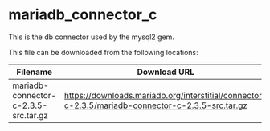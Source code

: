 mariadb_connector_c
============
This is the db connector used by the mysql2 gem.

This file can be downloaded from the following locations:

| Filename | Download URL |
| -------- | ------------ |
| mariadb-connector-c-2.3.5-src.tar.gz | https://downloads.mariadb.org/interstitial/connector-c-2.3.5/mariadb-connector-c-2.3.5-src.tar.gz |
